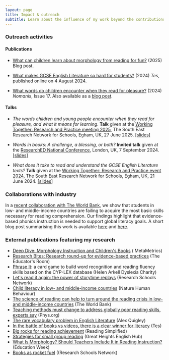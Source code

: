 ```yaml
---
layout: page
title: Impact & outreach
subtitle: Learn about the influence of my work beyond the contributions to academic research
---
```


### Outreach activities

#### Publications

* [What can children learn about morphology from reading for fun?](https://www.rastlelab.com/post/what-can-children-learn-about-morphology-from-reading-for-fun) (2025) Blog post.

* [What makes GCSE English Literature so hard for students?](https://www.tes.com/magazine/teaching-learning/secondary/what-makes-gcse-english-lit-so-hard-students) (2024) *Tes*, published online on 4 August 2024.

* [What words do children encounter when they read for pleasure?](https://www.nomanis.com.au/blog/issue-17-june-2024) (2024) *Nomanis*, Issue 17. Also available as a [blog post](https://www.rastlelab.com/post/what-words-do-children-encounter-when-they-read-for-pleasure).

#### Talks

* *The words children and young people encounter when they read for pleasure, and what it means for learning*. **Talk** given at the [Working Together: Research and Practice meeting 2025](https://www.royalholloway.ac.uk/research-and-education/departments-and-schools/psychology/research/serns/serns-events/2025/), The South East Research Network for Schools,
Egham, UK, 27 June 2025. [[slides]](/talks/korochkina_serns2025.pdf)

* *Words in books: A challenge, a blessing, or both?* **Invited talk** given at the [ResearchED National Conference](https://researched.org.uk/event/researched-national-conference-2024/), London, UK, 7 September 2024. [[slides]](/talks/ResearchED2024_KorochkinaRastle.pdf)

* *What does it take to read and understand the GCSE English Literature texts?* **Talk** given at the [Working Together: Research and Practice event 2024](https://www.royalholloway.ac.uk/research-and-teaching/departments-and-schools/psychology/research/serns/serns-events/2024/), The South East Research Network for Schools, Egham, UK, 21 June 2024. [[slides]](/talks/korochkina_rastle_serns_2024.pdf)

### Collaborations with industry

In a [recent collaboration with The World Bank](https://doi.org/10.1038/s41562-024-02028-x), we show that students in low- and middle-income countries are failing to acquire the most basic skills necessary for reading comprehension. Our findings highlight that evidence-based phonics instruction is needed to support global literacy goals. A short blog post summarising this work is available [here](https://communities.springernature.com/posts/the-science-of-reading-can-help-to-turn-around-the-reading-crisis-in-low-and-middle-income-countries) and [here](https://blogs.worldbank.org/en/education/The-science-of-reading-can-help-to-turn-around-reading-crisis). 

### External publications featuring my research

* [Deep Dive: Morphology Instruction and Children's Books](https://metametricsinc.com/neenas-top-reading-research-picks-for-july-2025/?utm_campaign=Hub_Reading+Research+Recap&utm_medium=email&utm_content=370891175&utm_source=hs_email&_hsmi=370891175&_hsenc=p2ANqtz--4bLIEqi779LP0RiixAOiu7ddRdcA8KGA1XxbvnsDYAXiP9n9kCwxBSvjAFVofl8UEbLzWR6UIybVZImLnkoqD7jvDTA&hsCtaAttrib=192477348882) ( MetaMetrics)
* [Research Bites: Research round-up for evidence-based practices](https://theeducatorsroom.com/research-bites-research-round-up-for-evidence-based-practices/) (The Educator's Room)
* [Phrase It](https://helenarkell.org.uk/product/phrase-it-pack-5/): a card game to build word recognition and reading fluency skills based on the CYP-LEX database (Helen Arkell Dyslexia Charity)
* [Let's read it again: the power of storytime replays](https://researchschool.org.uk/greenshaw/news/lets-read-it-again-the-power-of-storytime-replays) (Research Schools Network)
* [Child literacy in low- and middle-income countries](https://doi.org/10.1038/s41562-024-02056-7) (Nature Human Behaviour)
* [The science of reading can help to turn around the reading crisis in low- and middle-income countries](https://blogs.worldbank.org/en/education/The-science-of-reading-can-help-to-turn-around-reading-crisis) (The World Bank)
* [Teaching methods must change to address globally poor reading skills, experts say](https://phys.org/news/2024-11-methods-globally-poor-skills-experts.html) (Phys.org)
* [The rare vocabulary problem in English Literature](https://alexquigley.co.uk/the-rare-vocabulary-problem-in-english-literature-gcse/) (Alex Quigley)
* [In the battle of books vs videos, there is a clear winner for literacy](https://www.tes.com/magazine/teaching-learning/general/pupil-literacy-battle-books-vs-videos-winner) (Tes)
* [Big rocks for reading achievement](https://readingsimplified.com/big-rocks-for-reading-achievement/) (Reading Simplified)
* [Strategies for small group reading](https://greatheightsenglishhub.org/strategies-for-small-group-reading/) (Great Heights English Hub)
* [What Is Morphology? Should Teachers Include It in Reading Instruction?](https://www.edweek.org/teaching-learning/what-is-morphology-should-teachers-include-it-in-reading-instruction/2023/11) (Education Week)
* [Books as rocket fuel](https://researchschool.org.uk/greenshaw/news/books-as-rocket-fuel) ((Research Schools Network)

